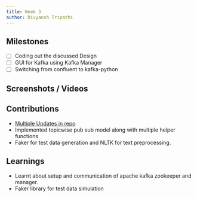 ```yaml
---
title: Week 3
author: Divyansh Tripathi
---
```


## Milestones
- [ ] Coding out the discussed Design
- [ ] GUI for Kafka using Kafka Manager
- [ ] Switching from confluent to kafka-python
<!-- - [ ] Give the description about Milestone 4 -->

## Screenshots / Videos 


## Contributions
- [Multiple Updates in repo](https://github.com/divyansh-tripathi7/LLM-1)
- Implemented topicwise pub sub model along with multiple helper functions
- Faker for test data generation and NLTK for text preprocessing.


## Learnings
- Learnt about setup and communication of apache kafka zookeeper and manager.
- Faker library for test data simulation